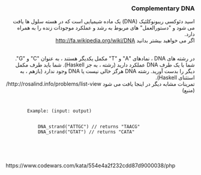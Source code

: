 <div dir="rtl">
<h3>Complementary DNA</h3>

اسید دئوکسی ریبونوکلئیک (DNA) یک ماده شیمیایی است که در هسته سلول ها یافت می شود و "دستورالعمل" های مربوط به رشد و عملکرد موجودات زنده را به همراه دارد.
<br>
اگر می خواهید بیشتر بدانید http://fa.wikipedia.org/wiki/DNA

<br>
در رشته های DNA ، نمادهای "A" و "T" مکمل یکدیگر هستند ، به عنوان "C" و "G". شما با یک طرف DNA عملکرد دارید (رشته ، به جز Haskell). شما باید طرف مکمل دیگر را بدست آورید. رشته DNA هرگز خالی نیست یا DNA وجود ندارد (بازهم ، به استثنای Haskell).

<br>
تمرینات مشابه دیگر در اینجا یافت می شود http://rosalind.info/problems/list-view/ (منبع)

<br>
</div>
<code>
    <pre>
        Example: (input: output)
<br>
            DNA_strand("ATTGC") // returns "TAACG"
            DNA_strand("GTAT") // returns "CATA"
    </pre>
</code>

<br>
<br>
https://www.codewars.com/kata/554e4a2f232cdd87d9000038/php